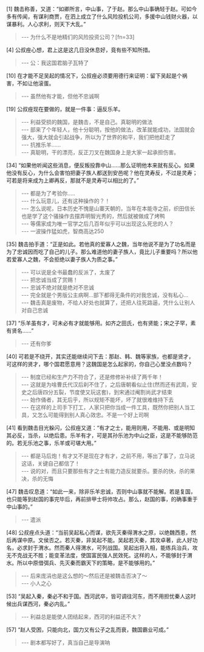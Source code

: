 
[1] 魏击称善，又道：“如卿所言，中山事，了于赵。那么中山事确轻于赵。可如今多有传闻，有谋利商贾，在泗上成立了什么风险投机公司，多援中山钱财火器，以谋暴利。人心求利，则天下大乱。”
>--- 为什么不是地精们的风险投资公司？[fn=33]<br>

[4] 公叔痤心想，君上这是这几日没休息好，竟有些不知所措。
>--- 公：我这国君脑子瓦特了<br>

[10] 在才能不足吴起的情况下，公叔痤必须要用德行来证明：留下吴起是个祸害，不如让他滚蛋。
>--- 虽然他有才能，但他不忠诚啊<br>

[19] 公叔痤现在要做的，就是一件事：逼反乐羊。
>--- 利益受损的魏国，是魏击，不是自己。真聪明的做法<br>
>--- 部来了个年轻人，他十分聪明，按他的做法，改革就能成功，法国就会强大，强大就会引起战争，所以为了世界的和平，我们把他赶走了<br>
>--- 抗推乐羊……<br>
>--- 真聪明，干的漂亮，反正刀叉在魏国身上是大家一起承担伤害。<br>

[34] “如果他听闻这些消息，便反叛投靠中山……那么证明他本来就有反心。如果他没有反心，为什么会害怕把妻子族人都送到安邑呢？他在灵寿反，不过是灵寿；可若是将来成为上卿再反，那就不是灵寿可以相比的了。”
>--- 都是为了考验你.....<br>
>--- 什么玩意儿，还有这种操作的？！<br>
>--- 怎么说呢，日本历史不愧是山寨天朝的，当年在本能寺之前，织田信长也是学了这个骚操作去摆弄明智光秀的，然后就被做成了烤鸭<br>
>--- 等儒家成为唯一官学之后几百年似乎可以出现这么死忠的人？<br>
>--- 一波操作猛如虎，智商高达250<br>

[35] 魏击拍手道：“正是如此。若他真的爱寡人之魏，当年他说不是为了功名而是为了忠诚因而吃了自己的儿子。那么难道他的妻子族人，竟比儿子重要吗？所以他若爱寡人之魏，不会拒绝以妻子族人为质之事。”
>--- 可以说是全书最蠢的反派了，太废了<br>
>--- 把忠诚当成了赏赐！<br>
>--- 忠诚不绝对就是绝对不忠诚<br>
>--- 完全就是个男版公主病啊…部下都得无条件的对我忠诚，没有私心…<br>
>--- 魏击真是废物，不给人好处也就算了，还把人往死路逼，凭什么让别人对自己忠诚<br>

[37] “乐羊虽有才，可未必有才就能够用。如齐之田氏，也有贤能；宋之子罕，素有贤名……”
>--- 还有你爹<br>

[40] 可若是不绕开，其实还能继续问下去：那赵、韩、魏等家族，也都是贤才，可这样的贤才，哪个国君愿意用？这魏国是怎么起家的，你自己心里没点数吗？
>--- 制度已经和生产力不符合了，还是修修补补续了两千年！<br>
>--- 这就是为啥曹氏代汉后刹不住了，之后唐朝看似止住(然而还有武周，安史之后唐四分五裂，节度使又玩这套)，到宋通过阉割尚武才结束<br>
>--- 始作俑者，其无后乎，所以规矩不能坏，坏了就很难维持下去<br>
>--- 在这样的上司手下打工，人家只把你当成一件工具，既然你把别人当工具，又怎么可能得到别人真心效忠。不是一个好上司啊<br>

[41] 看到魏击目光躲闪，公叔痤又道：“有才之士，能用则用，不能用、或是明知其必反，当杀，以绝后患。乐羊有才，可是其孙乐池为中山之臣，这是不能够防范的。若无乐池之事，乐羊或可堪大用。”
>--- 都是马后炮！有才又不是现在才有才，之前不用，等出了事了，立马说这话，关键自己都信了！<br>
>--- 说的对，而且只要那些有才之士有能力造反就要杀。要杀的快，杀的果决，杀的无悔<br>

[47] 魏击叹息道：“如此一来，除非乐羊忠诚，否则中山事就不能解。若是复国，也只能等到赵国的事完毕后，再前排甲士将帅攻占。那么，赵国的事，的确事重于中山事的。”
>--- 遣派<br>

[48] 公叔痤点头道：“当前吴起私心而谋，欲先灭秦得渭水之原，以绝魏西患，然后再谋中原。文侯否之。若灭秦，非吴起不能。吴起若灭秦，其攻卓著，此人好功名，必求封于渭水。然而秦人得渭水，可列战国。吴起出将入相，能练兵治兵，攻无不克战无不胜；能变革法度，使国富民强人民效死。这样的人，不能够封于渭水。所以中原借弭兵、先灭秦而霸天下的策略，是不能够用的。”
>--- 后来庞涓也是这么想的～然后还是被魏击否决了～<br>
>--- 小人之心<br>

[53] “吴起入秦，秦必不和于国。西河武卒，皆可调往河东，而不用担忧秦人这时候出兵谋西河，秦必内乱。”
>--- 利益总是能使人团结起来，西河的利益还不大？<br>

[57] “赵人受困，只能向北，国力又有公子之乱而衰，魏国霸业可成。”
>--- 剧本都写好了，真当自己是导演呐<br>
